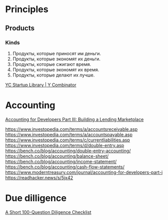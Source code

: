 
# Principles

## Products

### Kinds

1. Продукты, которые приносят им деньги.
2. Продукты, которые экономят их деньги.
3. Продукты, которые сжигают время.
4. Продукты, которые экономят их время.
5. Продукты, которые делают их лучше.

[YC Startup Library | Y Combinator](https://www.ycombinator.com/library)

# Accounting
[Accounting for Developers Part III: Building a Lending Marketplace](https://www.moderntreasury.com/journal/accounting-for-developers-part-iii)

https://www.investopedia.com/terms/a/accountsreceivable.asp
https://www.investopedia.com/terms/a/accountspayable.asp
https://www.investopedia.com/terms/c/currentliabilities.asp
https://www.investopedia.com/terms/d/double-entry.asp
https://bench.co/blog/accounting/double-entry-accounting/
https://bench.co/blog/accounting/balance-sheet/
https://bench.co/blog/accounting/income-statement/
https://bench.co/blog/accounting/cash-flow-statements/
https://www.moderntreasury.com/journal/accounting-for-developers-part-i
https://readhacker.news/s/5jx42

# Due dilligence

[A Short 100-Question Diligence Checklist](https://www.thediff.co/archive/100-due-diligence-questions-checklist/)